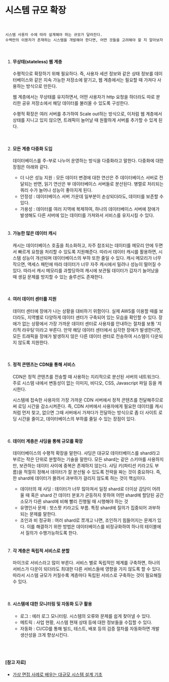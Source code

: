 # 시스템 규모 확장

<br>

```
시스템 사용자 수에 따라 설계해야 하는 규모가 달라진다.
수백만의 이용자가 존재하는 시스템을 개발해야 한다면, 어떤 것들을 고려해야 할 지 알아보자
```

<br>

1. #### 무상태(stateless) 웹 계층

   수평적으로 확장하기 위해 필요하다. 즉, 사용자 세션 정보와 같은 상태 정보를 데이터베이스와 같은 지속 가능한 저장소에 맡기고, 웹 계층에서는 필요할 때 가져다 사용하는 방식으로 만든다.

   웹 계층에서는 무상태를 유지하면서, 어떤 사용자가 http 요청을 하더라도 따로 분리한 공유 저장소에서 해당 데이터를 불러올 수 있도록 구성한다.

   수평적 확장은 여러 서버를 추가하여 Scale out하는 방식으로, 이처럼 웹 계층에서 상태를 지니고 있지 않으면, 트래픽이 늘어날 때 원활하게 서버를 추가할 수 있게 된다.

   <br>

2. #### 모든 계층 다중화 도입

   데이터베이스를 주-부로 나누어 운영하는 방식을 다중화라고 말한다. 다중화에 대한 장점은 아래와 같다.

   - 더 나은 성능 지원 : 모든 데이터 변경에 대한 연산은 주 데이터베이스 서버로 전달되는 반면, 읽기 연산은 부 데이터베이스 서버들로 분산된다. 병렬로 처리되는 쿼리 수가 늘어나 성능이 좋아지게 된다.
   - 안정성 : 데이터베이스 서버 가운데 일부분이 손상되더라도, 데이터를 보존할 수 있다.
   - 가용성 : 데이터를 여러 지역에 복제하여, 하나의 데이터베이스 서버에 장애가 발생해도 다른 서버에 있는 데이터를 가져와서 서비스를 유지시킬 수 있다.

   <br>

3. #### 가능한 많은 데이터 캐시

   캐시는 데이터베이스 호출을 최소화하고, 자주 참조되는 데이터를 메모리 안에 두면서 빠르게 요청을 처리할 수 있도록 지원해준다. 따라서 데이터 캐시를 활용하면, 시스템 성능이 개선되며 데이터베이스의 부하 또한 줄일 수 있다. 캐시 메모리가 너무 작으면, 액세스 패턴에 따라 데이터가 너무 자주 캐시에서 밀려나 성능이 떨어질 수 있다. 따라서 캐시 메모리를 과할당하여 캐시에 보관될 데이터가 갑자기 늘어났을 때 생길 문제를 방지할 수 있는 솔루션도 존재한다.

   <br>

4. #### 여러 데이터 센터를 지원

   데이터 센터에 장애가 나는 상황을 대비하기 위함이다. 실제 AWS를 이용할 때를 보더라도, 지역별로 다양하게 데이터 센터가 구축되어 있는 모습을 확인할 수 있다. 장애가 없는 상황에서 가장 가까운 데이터 센터로 사용자를 안내하는 절차를 보통 '지리적 라우팅'이라고 부른다. 만약 해당 데이터 센터에서 심각한 장애가 발생한다면, 모든 트래픽을 장애가 발생하지 않은 다른 데이터 센터로 전송하여 시스템이 다운되지 않도록 지원한다.

   <br>

5. #### 정적 콘텐츠는 CDN을 통해 서비스

   CDN은 정적 콘텐츠를 전송할 때 사용하는 지리적으로 분산된 서버의 네트워크다. 주로 시스템 내에서 변동성이 없는 이미지, 비디오, CSS, Javascript 파일 등을 캐시한다.

   시스템에 접속한 사용자의 가장 가까운 CDN 서버에서 정적 콘텐츠를 전달해주므로써 로딩 시간을 감소시켜준다. 즉, CDN 서버에서 사용자에게 필요한 데이터를 캐시처럼 먼저 찾고, 없으면 그때 서버에서 가져다가 전달하는 방식으로 좀 더 사이트 로딩 시간을 줄이고, 데이터베이스의 부하를 줄일 수 있는 장점이 있다.

   <br>

6. #### 데이터 계층은 샤딩을 통해 규모를 확장

   데이터베이스의 수평적 확장을 말한다. 샤딩은 대규모 데이터베이스를 shard라고 부르는 작은 단위로 분할하는 기술을 말한다. 모든 shard는 같은 스키마를 사용하지만, 보관하는 데이터 사이에 중복은 존재하지 않는다. 샤딩 키(파티션 키라고도 부름)을 적절히 정해서 데이터가 잘 분산될 수 있도록 전략을 짜는 것이 중요하다. 즉, 한 shard에 데이터가 몰려서 과부하가 걸리지 않도록 하는 것이 핵심이다.

   - 데이터의 재 샤딩 : 데이터가 너무 많아져서 일정 shard로 더이상 감당이 어려울 때 혹은 shard 간 데이터 분포가 균등하지 못하여 어떤 shard에 할당된 공간 소모가 다른 shard에 비해 빨리 진행될 때 시행해야 하는 것
   - 유명인사 문제 : 핫스팟 키라고도 부름. 특정 shard에 질의가 집중되어 과부하 되는 문제를 말한다.
   - 조인과 비 정규화 : 여러 shard로 쪼개고 나면, 조인하기 힘들어지는 문제가 있다. 이를 해결하기 위한 방법은 데이터베이스를 비정규화하여 하나의 테이블에서 질의가 수행가능하도록 한다.

   <br>

7. #### 각 계층은 독립적 서비스로 분할

   마이크로 서비스라고 많이 부른다. 서비스 별로 독립적인 체계를 구축하면, 하나의 서비스가 다운이 되더라도 최대한 다른 서비스들에 영향을 가지 않도록 할 수 있다. 따라서 시스템 규모가 커질수록 계층마다 독립된 서비스로 구축하는 것이 필요해질 수 있다.

   <br>

8. #### 시스템에 대한 모니터링 및 자동화 도구 활용

   - 로그 : 에러 로그 모니터링. 시스템의 오류와 문제를 쉽게 찾아낼 수 있다.
   - 메트릭 : 사업 현황, 시스템 현재 상태 등에 대한 정보들을 수집할 수 있다.
   - 자동화 : CI/CD를 통해 빌드, 테스트, 배포 등의 검증 절차를 자동화하면 개발 생산성을 크게 향상시킨다.

<br>

<br>

#### [참고 자료]

- [가상 면접 사례로 배우는 대규모 시스템 설계 기초](http://www.kyobobook.co.kr/product/detailViewKor.laf?mallGb=KOR&ejkGb=KOR&barcode=9788966263158)
